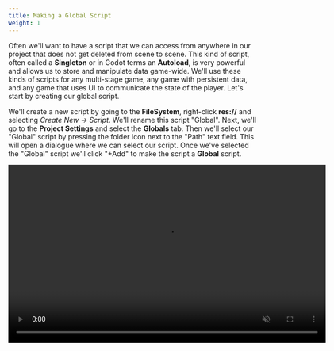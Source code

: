 ```yaml
---
title: Making a Global Script
weight: 1
---
```


Often we'll want to have a script that we can access from anywhere in our project that does not get deleted from scene to scene. This kind of script, often called a **Singleton** or in Godot terms an **Autoload**, is very powerful and allows us to store and manipulate data game-wide. We'll use these kinds of scripts for any multi-stage game, any game with persistent data, and any game that uses UI to communicate the state of the player. Let's start by creating our global script.

We'll create a new script by going to the **FileSystem**, right-click **res://** and selecting *Create New -> Script*. We'll rename this script "Global". Next, we'll go to the **Project Settings** and select the **Globals** tab. Then we'll select our "Global" script by pressing the folder icon next to the "Path" text field. This will open a dialogue where we can select our script. Once we've selected the "Global" script we'll click "+Add" to make the script a **Global** script.

<p align="center">
<video width="640" height="360" autoplay muted loop controls>
    <source src="../../../../media/BasketCatchImages/MakeGlobal/MakingGlobal.mp4" type="video/mp4">
</video>
</p>
